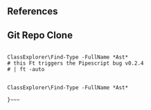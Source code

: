 ## References 

## Git Repo Clone

~~~pipescript{

ClassExplorer\Find-Type -FullName *Ast* 
# this Ft triggers the Pipescript bug v0.2.4 
# | ft -auto


ClassExplorer\Find-Type -FullName *Ast* 

}~~~